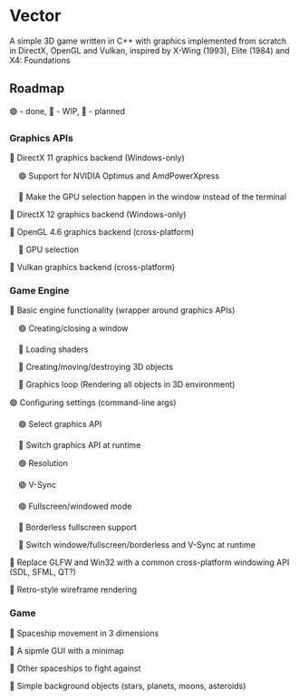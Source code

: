# Vector
A simple 3D game written in C++ with graphics implemented from scratch in DirectX, OpenGL and Vulkan, inspired by X-Wing (1993), Elite (1984) and X4: Foundations

## Roadmap
🟢 - done, 🚧 - WIP, 🔴 - planned

### Graphics APIs
🚧 DirectX 11 graphics backend (Windows-only)

&nbsp;&nbsp;&nbsp;&nbsp;🟢 Support for NVIDIA Optimus and AmdPowerXpress

&nbsp;&nbsp;&nbsp;&nbsp;🔴 Make the GPU selection happen in the window instead of the terminal

🔴 DirectX 12 graphics backend (Windows-only)

🚧 OpenGL 4.6 graphics backend (cross-platform)

&nbsp;&nbsp;&nbsp;&nbsp;🔴 GPU selection

🔴 Vulkan graphics backend (cross-platform)

### Game Engine
🚧 Basic engine functionality (wrapper around graphics APIs)

&nbsp;&nbsp;&nbsp;&nbsp;🟢 Creating/closing a window

&nbsp;&nbsp;&nbsp;&nbsp;🚧 Loading shaders

&nbsp;&nbsp;&nbsp;&nbsp;🔴 Creating/moving/destroying 3D objects

&nbsp;&nbsp;&nbsp;&nbsp;🚧 Graphics loop (Rendering all objects in 3D environment)

🟢 Configuring settings (command-line args)

&nbsp;&nbsp;&nbsp;&nbsp;🟢 Select graphics API

&nbsp;&nbsp;&nbsp;&nbsp;🔴 Switch graphics API at runtime

&nbsp;&nbsp;&nbsp;&nbsp;🟢 Resolution

&nbsp;&nbsp;&nbsp;&nbsp;🟢 V-Sync

&nbsp;&nbsp;&nbsp;&nbsp;🟢 Fullscreen/windowed mode

&nbsp;&nbsp;&nbsp;&nbsp;🔴 Borderless fullscreen support

&nbsp;&nbsp;&nbsp;&nbsp;🔴 Switch windowe/fullscreen/borderless and V-Sync at runtime

🔴 Replace GLFW and Win32 with a common cross-platform windowing API (SDL, SFML, QT?)

🔴 Retro-style wireframe rendering

### Game
🔴 Spaceship movement in 3 dimensions

🔴 A sipmle GUI with a minimap

🔴 Other spaceships to fight against

🔴 Simple background objects (stars, planets, moons, asteroids)